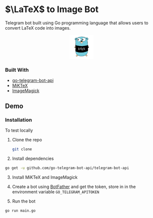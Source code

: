 # $\LaTeX$ to Image Bot

Telegram bot built using Go programming language that allows users to convert LaTeX code into images.



<!-- PROJECT LOGO -->
<div align="center">
    <img src="readme_assets/logo.png" alt="Logo" width="80" height="80">
</div>



### Built With

 

* [go-telegram-bot-api](https://github.com/go-telegram-bot-api/telegram-bot-api)
* [MiKTeX ](https://miktex.org/)
* [ImageMagick](https://imagemagick.org/index.php)


 
 
## Demo


### Installation

To test locally 

1. Clone the repo
   ```sh
   git clone 
    ```

2. Install dependencies

```sh
go get -u github.com/go-telegram-bot-api/telegram-bot-api
```

3. Install MiKTeX and ImageMagick

4. Create a bot using [BotFather](https://t.me/botfather) and get the token, store in in the environment variable `GO_TELEGRAM_APITOKEN`

5. Run the bot

```sh
go run main.go
```

